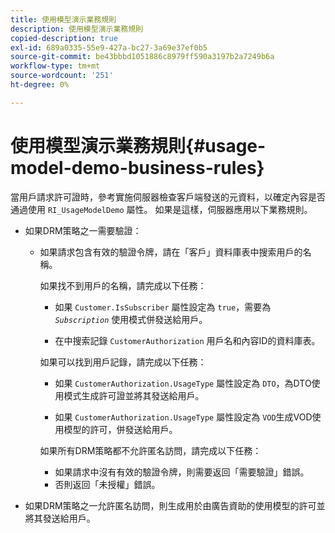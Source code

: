 ```yaml
---
title: 使用模型演示業務規則
description: 使用模型演示業務規則
copied-description: true
exl-id: 689a0335-55e9-427a-bc27-3a69e37ef0b5
source-git-commit: be43bbbd1051886c8979ff590a3197b2a7249b6a
workflow-type: tm+mt
source-wordcount: '251'
ht-degree: 0%

---
```


# 使用模型演示業務規則{#usage-model-demo-business-rules}

當用戶請求許可證時，參考實施伺服器檢查客戶端發送的元資料，以確定內容是否通過使用 `RI_UsageModelDemo` 屬性。 如果是這樣，伺服器應用以下業務規則。

* 如果DRM策略之一需要驗證：

   * 如果請求包含有效的驗證令牌，請在「客戶」資料庫表中搜索用戶的名稱。

      如果找不到用戶的名稱，請完成以下任務：

      * 如果 `Customer.IsSubscriber` 屬性設定為 `true`，需要為 *`Subscription`* 使用模式併發送給用戶。

      * 在中搜索記錄 `CustomerAuthorization` 用戶名和內容ID的資料庫表。

      如果可以找到用戶記錄，請完成以下任務：

      * 如果 `CustomerAuthorization.UsageType` 屬性設定為 `DTO`，為DTO使用模式生成許可證並將其發送給用戶。

      * 如果 `CustomerAuthorization.UsageType` 屬性設定為 `VOD`生成VOD使用模型的許可，併發送給用戶。

      如果所有DRM策略都不允許匿名訪問，請完成以下任務：

      * 如果請求中沒有有效的驗證令牌，則需要返回「需要驗證」錯誤。
      * 否則返回「未授權」錯誤。



* 如果DRM策略之一允許匿名訪問，則生成用於由廣告資助的使用模型的許可並將其發送給用戶。
